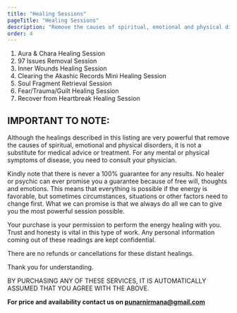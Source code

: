 ```yaml
---
title: "Healing Sessions"
pageTitle: "Healing Sessions"
description: "Remove the causes of spiritual, emotional and physical disorders."
order: 4
---
```


1. Aura & Chara Healing Session
1. 97 Issues Removal Session
1. Inner Wounds Healing Session
1. Clearing the Akashic Records Mini Healing Session
1. Soul Fragment Retrieval Session
1. Fear/Trauma/Guilt Healing Session
1. Recover from Heartbreak Healing Session

## IMPORTANT TO NOTE:

Although the healings described in this listing are very powerful that remove the causes of spiritual, emotional and physical disorders, it is not a substitute for medical advice or treatment. For any mental or physical symptoms of disease, you need to consult your physician.

Kindly note that there is never a 100% guarantee for any results. No healer or psychic can ever promise you a guarantee because of free will, thoughts and emotions. This means that everything is possible if the energy is favorable, but sometimes circumstances, situations or other factors need to change first. What we can promise is that we always do all we can to give you the most powerful session possible.

Your purchase is your permission to perform the energy healing with you. Trust and honesty is vital in this type of work. Any personal information coming out of these readings are kept confidential.

There are no refunds or cancellations for these distant healings.

Thank you for understanding.

BY PURCHASING ANY OF THESE SERVICES, IT IS AUTOMATICALLY ASSUMED THAT YOU AGREE WITH THE ABOVE.

**For price and availability contact us on [punarnirmana@gmail.com](mailto:punarnirmana@gmail.com)**
